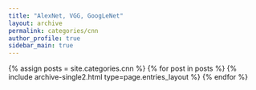 ```yaml
---
title: "AlexNet, VGG, GoogLeNet"
layout: archive
permalink: categories/cnn
author_profile: true
sidebar_main: true
---
```


{% assign posts = site.categories.cnn %}
{% for post in posts %} {% include archive-single2.html type=page.entries_layout %} {% endfor %}
